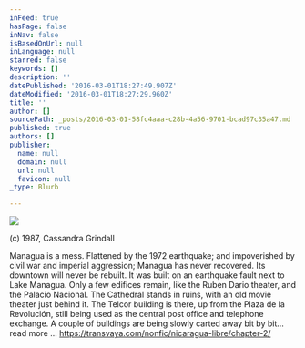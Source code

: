 ```yaml
---
inFeed: true
hasPage: false
inNav: false
isBasedOnUrl: null
inLanguage: null
starred: false
keywords: []
description: ''
datePublished: '2016-03-01T18:27:49.907Z'
dateModified: '2016-03-01T18:27:29.960Z'
title: ''
author: []
sourcePath: _posts/2016-03-01-58fc4aaa-c28b-4a56-9701-bcad97c35a47.md
published: true
authors: []
publisher:
  name: null
  domain: null
  url: null
  favicon: null
_type: Blurb

---
```

![](https://the-grid-user-content.s3-us-west-2.amazonaws.com/b48300f0-3a42-4b84-b4b0-4a3d58a1eca5.jpg)

(c) 1987, Cassandra Grindall

Managua is a mess. Flattened by the 1972 earthquake; and impoverished by civil war and imperial aggression; Managua has never recovered. Its downtown will never be rebuilt. It was built on an earthquake fault next to Lake Managua. Only a few edifices remain, like the Ruben Dario theater, and the Palacio Nacional. The Cathedral stands in ruins, with an old movie theater just behind it. The Telcor building is there, up from the Plaza de la Revolución, still being used as the central post office and telephone exchange. A couple of buildings are being slowly carted away bit by bit...  read more ... https://transvaya.com/nonfic/nicaragua-libre/chapter-2/